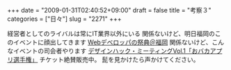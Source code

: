 +++
date = "2009-01-31T02:40:52+09:00"
draft = false
title = "考察３"
categories = ["日々"]
slug = "2271"
+++

経営者としてのライバルは常にIT業界以外にいる
関係ないけど、明日福岡のこのイベントに顔出してきます
<a href="http://www.pasonatech.co.jp/10th/event/dev_fest/fukuoka.jsp" target="_blank">Webデベロッパの祭典＠福岡</a>
関係ないけど、こんなイベントの司会者やります
<a href="http://www.atmarkit.co.jp/fwcr/design/meeting01.html" target="_blank">デザインハック・ミーティングVol.1「おバカアプリ選手権」</a>
チケット絶賛販売中。
髭を見かけたら声かけてください。
